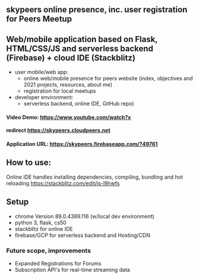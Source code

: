 
## skypeers online presence, inc. user registration for Peers Meetup

## Web/mobile application based on Flask, HTML/CSS/JS and serverless backend (Firebase) + cloud IDE (Stackblitz)
- user mobile/web app:
  - online web/mobile presence for peers website (index, objectives and 2021 projects, resources, about me)
  - registration for local meetups
- developer environment:
  - serverless backend, online IDE, GitHub repo)

#### Video Demo:  <https://www.youtube.com/watch?x>
**redirect https://skypeers.cloudpeers.net**
#### Application URL:  https://skypeers.firebaseapp.com/?49761


## How to use:
Online IDE handles installing dependencies, compiling, bundling and hot reloading
https://stackblitz.com/edit/js-l9hwfs

## Setup 
- chrome Version 89.0.4389.116 (w/local dev environment)
- python 3, flask, cs50 
- stackblitz for online IDE
- firebase/GCP for serverless backend and Hosting/CDN

### Future scope, improvements
- Expanded Registrations for Forums
- Subscription API's for real-time streaming data


